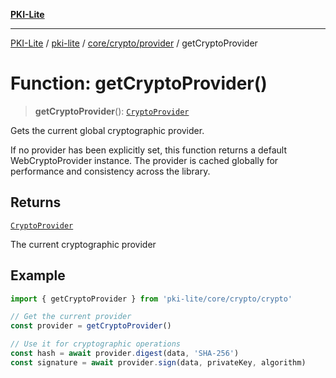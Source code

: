 [**PKI-Lite**](../../../../../README.md)

---

[PKI-Lite](../../../../../README.md) / [pki-lite](../../../../README.md) / [core/crypto/provider](../README.md) / getCryptoProvider

# Function: getCryptoProvider()

> **getCryptoProvider**(): [`CryptoProvider`](../../types/interfaces/CryptoProvider.md)

Gets the current global cryptographic provider.

If no provider has been explicitly set, this function returns a default
WebCryptoProvider instance. The provider is cached globally for performance
and consistency across the library.

## Returns

[`CryptoProvider`](../../types/interfaces/CryptoProvider.md)

The current cryptographic provider

## Example

```typescript
import { getCryptoProvider } from 'pki-lite/core/crypto/crypto'

// Get the current provider
const provider = getCryptoProvider()

// Use it for cryptographic operations
const hash = await provider.digest(data, 'SHA-256')
const signature = await provider.sign(data, privateKey, algorithm)
```
